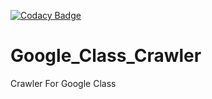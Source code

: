 [![Codacy Badge](https://app.codacy.com/project/badge/Grade/247e9b1e8b0e4709a76e3e6c0ab98678)](https://www.codacy.com?utm_source=github.com&amp;utm_medium=referral&amp;utm_content=Sh3ikhX/Google_Class_Crawler&amp;utm_campaign=Badge_Grade)
# Google_Class_Crawler
Crawler For Google Class 

